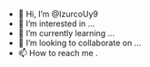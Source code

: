 - 👋 Hi, I’m @IzurcoUy9
- 👀 I’m interested in ...
- 🌱 I’m currently learning ...
- 💞️ I’m looking to collaborate on ...
- 📫 How to reach me .
<!---
IzurcoUy9/IzurcoUy9 is a ✨ special ✨ repository because its `README.md` (this file) appears on your GitHub profile.
You can click the Preview link to take a look at your changes.
--->
 
